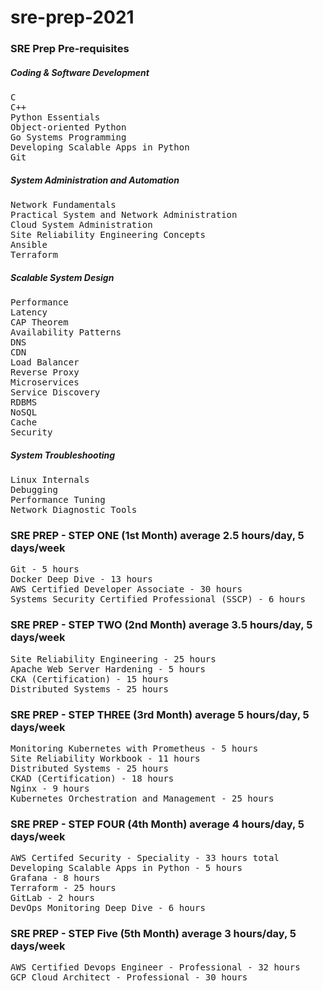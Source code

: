 # sre-prep-2021
### SRE Prep Pre-requisites 

##### Coding & Software Development
<pre>
C 
C++
Python Essentials
Object-oriented Python 
Go Systems Programming 
Developing Scalable Apps in Python 
Git 
</pre>

##### System Administration and Automation
<pre>
Network Fundamentals
Practical System and Network Administration 
Cloud System Administration 
Site Reliability Engineering Concepts
Ansible 
Terraform 
</pre>

##### Scalable System Design
<pre>
Performance 
Latency 
CAP Theorem 
Availability Patterns
DNS 
CDN
Load Balancer 
Reverse Proxy 
Microservices 
Service Discovery 
RDBMS 
NoSQL 
Cache 
Security 
</pre>

##### System Troubleshooting
<pre>
Linux Internals 
Debugging 
Performance Tuning 
Network Diagnostic Tools
</pre>


### SRE PREP - STEP ONE (1st Month) average 2.5 hours/day, 5 days/week
<pre>
Git - 5 hours 
Docker Deep Dive - 13 hours 
AWS Certified Developer Associate - 30 hours 
Systems Security Certified Professional (SSCP) - 6 hours 
</pre>

### SRE PREP - STEP TWO (2nd Month) average 3.5 hours/day, 5 days/week
<pre>
Site Reliability Engineering - 25 hours 
Apache Web Server Hardening - 5 hours 
CKA (Certification) - 15 hours 
Distributed Systems - 25 hours 
</pre>

### SRE PREP - STEP THREE (3rd Month) average 5 hours/day, 5 days/week
<pre>
Monitoring Kubernetes with Prometheus - 5 hours 
Site Reliability Workbook - 11 hours 
Distributed Systems - 25 hours 
CKAD (Certification) - 18 hours 
Nginx - 9 hours
Kubernetes Orchestration and Management - 25 hours 
</pre>

### SRE PREP - STEP FOUR (4th Month) average 4 hours/day, 5 days/week
<pre>
AWS Certifed Security - Speciality - 33 hours total
Developing Scalable Apps in Python - 5 hours 
Grafana - 8 hours 
Terraform - 25 hours 
GitLab - 2 hours 
DevOps Monitoring Deep Dive - 6 hours 
</pre>

### SRE PREP - STEP Five (5th Month) average 3 hours/day, 5 days/week 
<pre>
AWS Certified Devops Engineer - Professional - 32 hours 
GCP Cloud Architect - Professional - 30 hours
</pre>
